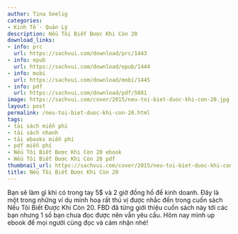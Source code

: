 ```yaml
---
author: Tina Seelig
categories:
- Kinh Tế - Quản Lý
description: Nếu Tôi Biết Được Khi Còn 20
download_links:
- info: prc
  url: https://sachvui.com/download/prc/1443
- info: epub
  url: https://sachvui.com/download/epub/1444
- info: mobi
  url: https://sachvui.com/download/mobi/1445
- info: pdf
  url: https://sachvui.com/download/pdf/5081
image: https://sachvui.com/cover/2015/neu-toi-biet-duoc-khi-con-20.jpg
layout: post
permalink: /neu-toi-biet-duoc-khi-con-20.html
tags:
- tải sách miễn phí
- tải sách nhanh
- tải ebooks miễn phí
- pdf miễn phí
- Nếu Tôi Biết Được Khi Còn 20 ebook
- Nếu Tôi Biết Được Khi Còn 20 pdf
thumbnail_url: https://sachvui.com/cover/2015/neu-toi-biet-duoc-khi-con-20.jpg
title: Nếu Tôi Biết Được Khi Còn 20
---
```


 <div class="item-desc text-justify"> <p>Bạn sẽ làm gì khi có trong tay 5$ và 2 giờ đồng hồ để kinh doanh. Đây là một trong những ví dụ minh hoạ rất thú vị được nhắc đến trong cuốn sách Nếu Tôi Biết Được Khi Còn 20. FBD đã từng giới thiệu cuốn sách này tới các bạn nhưng 1 số bạn chưa đọc được nên vẫn yêu cầu. Hôm nay mình up ebook để mọi người cùng đọc và cảm nhận nhé!</p> </div>
